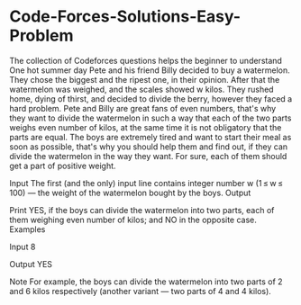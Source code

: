 # Code-Forces-Solutions-Easy-Problem
The collection of Codeforces questions helps the beginner to understand
One hot summer day Pete and his friend Billy decided to buy a watermelon. They chose the biggest and 
the ripest one, in their opinion. After that the watermelon was weighed, and the scales showed w kilos.
They rushed home, dying of thirst, and decided to divide the berry, however they faced a hard problem.
Pete and Billy are great fans of even numbers, that's why they want to divide the watermelon in such a 
way that each of the two parts weighs even number of kilos, at the same time it is not obligatory that
the parts are equal. The boys are extremely tired and want to start their meal as soon as possible, that's 
why you should help them and find out, if they can divide the watermelon in the way they want. For sure, each 
of them should get a part of positive weight.

Input
The first (and the only) input line contains integer number w (1 ≤ w ≤ 100) — the weight of the watermelon bought by the boys.
Output

Print YES, if the boys can divide the watermelon into two parts, each of them weighing even number of kilos; and NO in the opposite case.
Examples

Input
8

Output
YES

Note
For example, the boys can divide the watermelon into two parts of 2 and 6 kilos respectively (another variant — two parts of 4 and 4 kilos).
